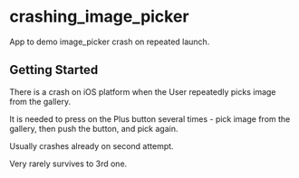 # crashing_image_picker

App to demo image_picker crash on repeated launch.

## Getting Started

There is a crash on iOS platform when the User repeatedly picks image from the gallery.

It is needed to press on the Plus button several times - pick image from the gallery, then push the button, and pick again.

Usually crashes already on second attempt.

Very rarely survives to 3rd one.
